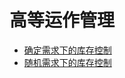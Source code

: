 # 高等运作管理

* [确定需求下的库存控制](inventory-control-deterministic-demand.md)
* [随机需求下的库存控制](inventory-control-random-demand.md)